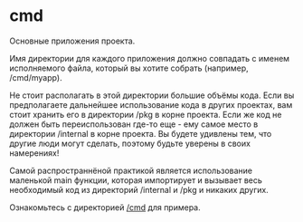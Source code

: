 # cmd

Основные приложения проекта.

Имя директории для каждого приложения должно совпадать с именем исполняемого файла, который вы хотите собрать (например, /cmd/myapp).

Не стоит располагать в этой директории большие объёмы кода. Если вы предполагаете дальнейшее использование кода в других проектах, вам стоит хранить его в директории /pkg в корне проекта. Если же код не должен быть переиспользован где-то еще - ему самое место в директории /internal в корне проекта. Вы будете удивлены тем, что другие люди могут сделать, поэтому будьте уверены в своих намерениях!

Самой распространнёной практикой является использование маленькой main функции, которая импортирует и вызывает весь необходимый код из директорий /internal и /pkg и никаких других.

Ознакомьтесь с директорией [/cmd](https://github.com/golang-standards/project-layout/blob/master/cmd/README.md) для примера.